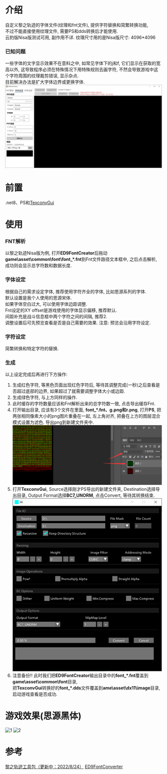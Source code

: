 # 介绍
自定义黎之轨迹的字体文件(纹理和fnt文件), 提供字符替换和简繁转换功能,  
不过不能直接使用纹理文件, 需要PS和dds转换后才能使用.  
云豹版Nisa版测试可用, 副作用不详. 纹理尺寸用的是Nisa版尺寸: 4096*4096  
### 已知问题
一些字体的文字显示效果不在意料之中, 如常见字体下的j和f, 它们显示在获取的宽高以外, 这导致程序必须在特殊情况下用特殊规则去画字符, 不然会导致游戏中这个字符周围的纹理裁剪错误, 显示杂点.  
目前解决办法是扩大字体边界或更换字体.  
![main](Screenshots/main.png) 
# 前置
 .net8、PS和[TexconvGui](https://github.com/bj-rn/texconvgui)
# 使用
### FNT解析
以黎之轨迹Nisa版为例, 打开**ED9FontCreator**后拖动**game\asset\common\font\font_\*.fnt**到Fnt文件路径文本框中, 之后点击解析, 成功则会显示总字符数和数据长度.
### 字体设定
根据自己的需求设定字体, 推荐使用字符齐全的字体, 比如思源系列的字体.  
默认设置是我个人使用的思源宋体.  
如果字体空白过大, 可以使用字体边距调整.  
Fnt设定的XY offset是游戏使用的字体显示偏移, 推荐默认.  
间距补充是战斗信息框中两个字符之间的间隔, 推荐2.  
调整设置后可先预览查看是否是自己需要的效果. 注意: 预览会沿用字符设定.  
### 字符设定
简繁转换和特定字符的替换.
### 生成
以上设定完成后再进行下方操作:  
1. 生成红色字符, 等黑色页面出现红色字符后, 等待其调整完成(一秒)之后查看是否超过底部的边界, 如果超过了就需要调整字体大小或边距.   
2. 生成绿色字符, 与上方同样的操作.  
3. 此时缓存的字符数量应该和Fnt解析出来的总字符数一致, 点击导出缓存Fnt.  
4. 打开输出目录, 应该有3个文件在里面, **font_\*.fnt、g.png和r.png**,
打开**PS**, 把两张相同像素大小的png图片重叠在一起, 左上角对齐, 把叠在上方的图层混合模式设置为滤色.
导出png到新建文件夹中.
![ps](Screenshots/ps.png) 
5. 打开**TexconvGui**, Source选择刚才PS导出的新建文件夹, Destination选择导出目录, Output Format选择**BC7_UNORM**, 点击Convert, 等待其转换结束.  
![TexConvGui](Screenshots/TexConvGui.png) 
6. 注意备份!! 此时我们把**ED9FontCreator**输出目录中的**font_\*.fnt**覆盖到**game\\asset\common\font**目录,  
把**TexconvGui**转换好的**font_\*.dds**文件覆盖到**ame\asset\dx11\image**目录, 启动游戏查看是否成功.
# 游戏效果(思源黑体)
![1](Screenshots/1.png) 
![2](Screenshots/2.png) 
# 参考
[黎之轨迹工具包（更新中：2022/8/24）](https://bbs.3dmgame.com/forum.php?mod=viewthread&tid=6321673&page=1&extra=#pid301960392)
[ED9FontConverter](https://github.com/TwnKey/ED9FontConverter)
